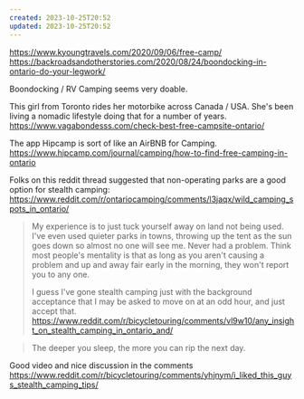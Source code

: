 ```yaml
---
created: 2023-10-25T20:52
updated: 2023-10-25T20:52
---
```

https://www.kyoungtravels.com/2020/09/06/free-camp/
https://backroadsandotherstories.com/2020/08/24/boondocking-in-ontario-do-your-legwork/

Boondocking / RV Camping seems very doable.

This girl from Toronto rides her motorbike across Canada / USA.  She's been living a nomadic lifestyle doing that for a number of years.
https://www.vagabondesss.com/check-best-free-campsite-ontario/

The app Hipcamp is sort of like an AirBNB for Camping.
https://www.hipcamp.com/journal/camping/how-to-find-free-camping-in-ontario

Folks on this reddit thread suggested that non-operating parks are a good option for stealth camping:
https://www.reddit.com/r/ontariocamping/comments/l3jaqx/wild_camping_spots_in_ontario/

>My experience is to just tuck yourself away on land not being used. I've even used quieter parks in towns, throwing up the tent as the sun goes down so almost no one will see me. Never had a problem. Think most people's mentality is that as long as you aren't causing a problem and up and away fair early in the morning, they won't report you to any one.
>
>I guess I've gone stealth camping just with the background acceptance that I may be asked to move on at an odd hour, and just accept that.
https://www.reddit.com/r/bicycletouring/comments/vl9w10/any_insight_on_stealth_camping_in_ontario_and/

> The deeper you sleep, the more you can rip the next day.

Good video and nice discussion in the comments
https://www.reddit.com/r/bicycletouring/comments/yhjnym/i_liked_this_guys_stealth_camping_tips/